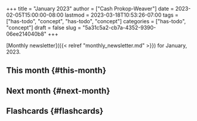 +++
title = "January 2023"
author = ["Cash Prokop-Weaver"]
date = 2023-02-05T15:00:00-08:00
lastmod = 2023-03-18T10:53:26-07:00
tags = ["has-todo", "concept", "has-todo", "concept"]
categories = ["has-todo", "concept"]
draft = false
slug = "5a31c5a2-cb7a-4352-9390-06ee214040b8"
+++

[Monthly newsletter]({{< relref "monthly_newsletter.md" >}}) for January, 2023.


## This month {#this-month}


## Next month {#next-month}


## Flashcards {#flashcards}
